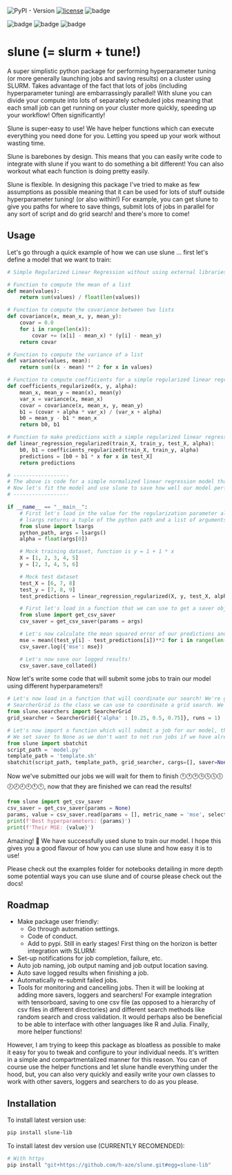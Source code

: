 ![PyPI - Version](https://img.shields.io/pypi/v/:slune-lib)
[![license](https://img.shields.io/badge/License-MIT-purple.svg)](LICENSE)
![badge](https://img.shields.io/endpoint?url=https://gist.githubusercontent.com/h-0-0/4aa01e058fee448070c587f6967037e4/raw/CodeCovSlune.json)

![badge](https://img.shields.io/endpoint?url=https://gist.githubusercontent.com/h-0-0/4aa01e058fee448070c587f6967037e4/raw/Tests-macos.json)
![badge](https://img.shields.io/endpoint?url=https://gist.githubusercontent.com/h-0-0/4aa01e058fee448070c587f6967037e4/raw/Tests-ubuntu.json)
![badge](https://img.shields.io/endpoint?url=https://gist.githubusercontent.com/h-0-0/4aa01e058fee448070c587f6967037e4/raw/Tests-windows.json)



# slune (= slurm + tune!)
A super simplistic python package for performing hyperparameter tuning (or more generally launching jobs and saving results) on a cluster using SLURM. Takes advantage of the fact that lots of jobs (including hyperparameter tuning) are embarrassingly parallel! With slune you can divide your compute into lots of separately scheduled jobs meaning that each small job can get running on your cluster more quickly, speeding up your workflow! Often significantly! 

Slune is super-easy to use! We have helper functions which can execute everything you need done for you. Letting you speed up your work without wasting time. 

Slune is barebones by design. This means that you can easily write code to integrate with slune if you want to do something a bit different! You can also workout what each function is doing pretty easily. 

Slune is flexible. In designing this package I've tried to make as few assumptions as possible meaning that it can be used for lots of stuff outside hyperparameter tuning! (or also within!) For example, you can get slune to give you paths for where to save things, submit lots of jobs in parallel for any sort of script and do grid search! and there's more to come!

## Usage
Let's go through a quick example of how we can use slune ... first let's define a model that we want to train:
```python
# Simple Regularized Linear Regression without using external libraries

# Function to compute the mean of a list
def mean(values):
    return sum(values) / float(len(values))

# Function to compute the covariance between two lists
def covariance(x, mean_x, y, mean_y):
    covar = 0.0
    for i in range(len(x)):
        covar += (x[i] - mean_x) * (y[i] - mean_y)
    return covar

# Function to compute the variance of a list
def variance(values, mean):
    return sum((x - mean) ** 2 for x in values)

# Function to compute coefficients for a simple regularized linear regression
def coefficients_regularized(x, y, alpha):
    mean_x, mean_y = mean(x), mean(y)
    var_x = variance(x, mean_x)
    covar = covariance(x, mean_x, y, mean_y)
    b1 = (covar + alpha * var_x) / (var_x + alpha)
    b0 = mean_y - b1 * mean_x
    return b0, b1

# Function to make predictions with a simple regularized linear regression model
def linear_regression_regularized(train_X, train_y, test_X, alpha):
    b0, b1 = coefficients_regularized(train_X, train_y, alpha)
    predictions = [b0 + b1 * x for x in test_X]
    return predictions

# ------------------
# The above is code for a simple normalized linear regression model that we want to train.
# Now let's fit the model and use slune to save how well our model performs!
# ------------------

if __name__ == "__main__":
    # First let's load in the value for the regularization parameter alpha that has been passed to this script from the command line. We will use the slune helper function lsargs to do this. 
    # lsargs returns a tuple of the python path and a list of arguments passed to the script. We can then use this to get the alpha value.
    from slune import lsargs
    python_path, args = lsargs()
    alpha = float(args[0])

    # Mock training dataset, function is y = 1 + 1 * x
    X = [1, 2, 3, 4, 5]
    y = [2, 3, 4, 5, 6]

    # Mock test dataset
    test_X = [6, 7, 8]
    test_y = [7, 8, 9]
    test_predictions = linear_regression_regularized(X, y, test_X, alpha)

    # First let's load in a function that we can use to get a saver object that uses the default method of logging. The saving will be coordinated by a csv saver object which saves and reads results from csv files stored in a hierarchy of directories.
    from slune import get_csv_saver
    csv_saver = get_csv_saver(params = args)

    # Let's now calculate the mean squared error of our predictions and log it!
    mse = mean((test_y[i] - test_predictions[i])**2 for i in range(len(test_y)))
    csv_saver.log({'mse': mse})

    # Let's now save our logged results!
    csv_saver.save_collated()
```
Now let's write some code that will submit some jobs to train our model using different hyperparameters!!
```python
# Let's now load in a function that will coordinate our search! We're going to do a grid search.
# SearcherGrid is the class we can use to coordinate a grid search. We pass it a dictionary of hyperparameters and the values we want to try for each hyperparameter. We also pass it the number of runs we want to do for each combination of hyperparameters.
from slune.searchers import SearcherGrid
grid_searcher = SearcherGrid({'alpha' : [0.25, 0.5, 0.75]}, runs = 1)

# Let's now import a function which will submit a job for our model, the script_path specifies the path to the script that contains the model we want to train. The template_path specifies the path to the template script that we want to specify the job with, cargs is a list of constant arguments we want to pass to the script for each tuning. 
# We set saver to None as we don't want to not run jobs if we have already run them before.
from slune import sbatchit
script_path = 'model.py'
template_path = 'template.sh'
sbatchit(script_path, template_path, grid_searcher, cargs=[], saver=None)
```
Now we've submitted our jobs we will wait for them to finish 🕛🕐🕑🕒🕓🕔🕕🕖🕗🕘🕙🕚🕛, now that they are finished we can read the results!
```python
from slune import get_csv_saver
csv_saver = get_csv_saver(params = None)
params, value = csv_saver.read(params = [], metric_name = 'mse', select_by ='min')
print(f'Best hyperparameters: {params}')
print(f'Their MSE: {value}')
```
Amazing! 🥳 We have successfully used slune to train our model. I hope this gives you a good flavour of how you can use slune and how easy it is to use!

Please check out the examples folder for notebooks detailing in more depth some potential ways you can use slune and of course please check out the docs! 

## Roadmap
- Make package user friendly:
    - Go through automation settings.
    - Code of conduct.
    - Add to pypi.
Still in early stages! First thing on the horizon is better integration with SLURM:
- Set-up notifications for job completion, failure, etc.
- Auto job naming, job output naming and job output location saving.
- Auto save logged results when finishing a job.
- Automatically re-submit failed jobs.
- Tools for monitoring and cancelling jobs. 
Then it will be looking at adding more savers, loggers and searchers! For example integration with tensorboard, saving to one csv file (as opposed to a hierarchy of csv files in different directories) and different search methods like random search and cross validation. It would perhaps also be beneficial to be able to interface with other languages like R and Julia. Finally, more helper functions!

However, I am trying to keep this package as bloatless as possible to make it easy for you to tweak and configure to your individual needs. It's written in a simple and compartmentalized manner for this reason. You can of course use the helper functions and let slune handle everything under the hood, but, you can also very quickly and easily write your own classes to work with other savers, loggers and searchers to do as you please.

## Installation
To install latest version use:
```bash
pip install slune-lib
```
To install latest dev version use (CURRENTLY RECOMENDED):
```bash
# With https
pip install "git+https://github.com/h-aze/slune.git#egg=slune-lib"
```